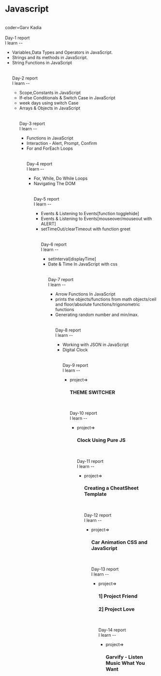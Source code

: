 # Javascript
<br>
coder=Garv Kadia
<br>
<br>
Day-1 report
<br>
I learn --
<div>
        <ul>
            <li>Variables,Data Types and Operators in JavaScript.</li>
            <li>Strings and its methods in JavaScript.</li>
            <li>String Functions in JavaScript</li>
           
      
<br>
<br>
Day-2 report
<br>
I learn --
<div>
        <ul>
            <li>Scope,Constants in JavaScript</li>
            <li>If-else Conditionals & Switch Case in JavaScript</li>
            <li>week days using switch Case</li>
            <li>Arrays & Objects in JavaScript</li>

<br>
<br>
Day-3 report
<br>
I learn --
<div>
        <ul>
            <li>Functions in JavaScript</li>
            <li>Interaction - Alert, Prompt, Confirm</li>
            <li>For and ForEach Loops</li>

 <br>
<br>
Day-4 report
<br>
I learn --
<div>
        <ul>
            <li>For, While, Do While Loops</li>
            <li>Navigating The DOM</li>
 <br>
<br>
Day-5 report
<br>
I learn --
<div>
        <ul>
            <li>Events & Listening to Events[function togglehide]</li>
            <li>Events & Listening to Events[mouseover/mouseout with ALERT]</li>       
            <li>setTimeOut/clearTimeout with function greet</li>
 <br>
<br>
Day-6 report
<br>
I learn --
<div>
        <ul>
            <li>setInterval[displayTime]</li>
            <li>Date & Time In JavaScript with css</li>       
 <br>
<br>
Day-7 report
<br>
I learn --
<div>
        <ul>
            <li>Arrow Functions In JavaScript</li>
            <li>prints the objects/functions from math objects/ceil and floor/absolute functions/trigonometric functions</li>       
            <li>Generating random number and min/max.</li>
 <br>
<br>
Day-8 report
<br>
I learn --
<div>
        <ul>
            <li>Working with JSON in JavaScript</li>
            <li>Digital Clock</li>
<br>
<br>
Day-9 report
<br>
I learn --
<div>
        <ul>
            <li>project=>
              <h3>THEME SWITCHER</h3></li>
          
<br>
<br>
Day-10 report
<br>
I learn --
<div>
        <ul>
            <li>project=>
              <h3>Clock Using Pure JS</h3></li>
          
<br>
<br>
Day-11 report
<br>
I learn --
<div>
        <ul>
            <li>project=>
              <h3>Creating a CheatSheet Template</h3></li>

<br>
<br>
Day-12 report
<br>
I learn --
<div>
        <ul>
            <li>project=>
              <h3>Car Animation CSS and JavaScript</h3></li>
<br>
<br>
Day-13 report
<br>
I learn --
<div>
        <ul>
            <li>project=>
              <h3>1] Project Friend</h3></li>
              <h3>2] Project Love</h3></li>
<br>
<br>
Day-14 report
<br>
I learn --
<div>
        <ul>
            <li>project=>
              <h3>Garvify - Listen Music What You Want</h3></li>
